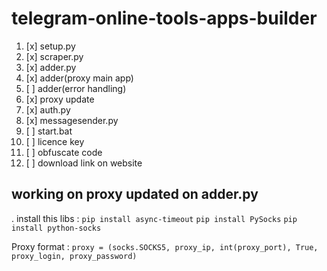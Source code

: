 # telegram-online-tools-apps-builder

1. [x] setup.py
2. [x] scraper.py
3. [x] adder.py
4. [x] adder(proxy main app)
5. [ ] adder(error handling)
6. [x] proxy update
7. [x] auth.py
8. [x] messagesender.py
9. [ ] start.bat
10. [ ] licence key
11. [ ] obfuscate code
12. [ ] download link on website

## working on proxy updated on adder.py
. install this libs : 
`pip install async-timeout`
`pip install PySocks`
`pip install python-socks`

Proxy format : 
`proxy = (socks.SOCKS5, proxy_ip, int(proxy_port), True, proxy_login, proxy_password)`